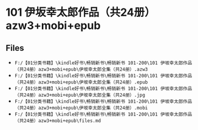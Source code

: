 # 101 伊坂幸太郎作品（共24册）azw3+mobi+epub

## Files

- `F:/【01分类书籍】\kindle好书\畅销新书\畅销新书 101-200\101 伊坂幸太郎作品（共24册）azw3+mobi+epub\伊坂幸太郎全集（共24册）.azw3`
- `F:/【01分类书籍】\kindle好书\畅销新书\畅销新书 101-200\101 伊坂幸太郎作品（共24册）azw3+mobi+epub\伊坂幸太郎全集（共24册）.epub`
- `F:/【01分类书籍】\kindle好书\畅销新书\畅销新书 101-200\101 伊坂幸太郎作品（共24册）azw3+mobi+epub\伊坂幸太郎全集（共24册）.jpg`
- `F:/【01分类书籍】\kindle好书\畅销新书\畅销新书 101-200\101 伊坂幸太郎作品（共24册）azw3+mobi+epub\伊坂幸太郎全集（共24册）.mobi`
- `F:/【01分类书籍】\kindle好书\畅销新书\畅销新书 101-200\101 伊坂幸太郎作品（共24册）azw3+mobi+epub\files.md`
